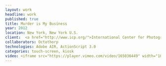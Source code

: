 ```yaml
---
layout: work
headline: work
published: true
title: Murder is My Business
year: 2012
location: New York, New York U.S.
client:  <a href="http://www.icp.org/">International Center for Photography</a>
collaborators: Octothorp
technologies: Adobe AIR, ActionScript 3.0
categories: touch-screen, kiosk
video: <iframe src="https://player.vimeo.com/video/165036449" width="1024" height="576" frameborder="0" webkitallowfullscreen mozallowfullscreen allowfullscreen></iframe>
---
```

